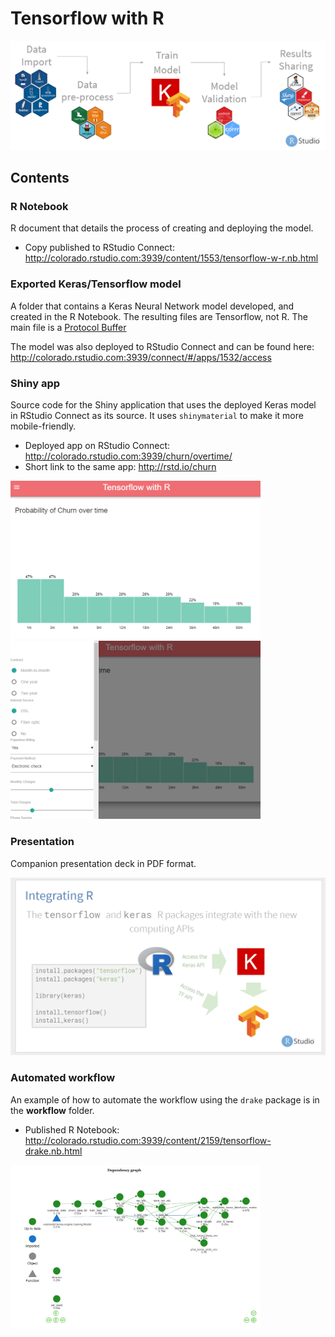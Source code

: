 Tensorflow with R
======================================================

![](images/tfwr.png)

## Contents

### R Notebook

R document that details the process of creating and deploying the model.  

- Copy published to RStudio Connect: http://colorado.rstudio.com:3939/content/1553/tensorflow-w-r.nb.html

### Exported Keras/Tensorflow model

A folder that contains a Keras Neural Network model developed, and created in the R Notebook.  The resulting files are Tensorflow, not R.  The main file is a [Protocol Buffer](https://developers.google.com/protocol-buffers/?hl=en)

The model was also deployed to RStudio Connect and can be found here: http://colorado.rstudio.com:3939/connect/#/apps/1532/access

### Shiny app

Source code for the Shiny application that uses the deployed Keras model in RStudio Connect as its source.  It uses `shinymaterial` to make it more mobile-friendly.

- Deployed app on RStudio Connect: http://colorado.rstudio.com:3939/churn/overtime/
- Short link to the same app: http://rstd.io/churn

<img src = "images/app1.png" width = '400px'>
<img src = "images/app2.png" width = '400px'>


### Presentation 

Companion presentation deck in PDF format. 

<div>
<img src = "images/presentation.png" width = '600' >
</div>

### Automated workflow

An example of how to automate the workflow using the `drake` package is in the **workflow** folder. 

- Published R Notebook: http://colorado.rstudio.com:3939/content/2159/tensorflow-drake.nb.html

<img src = "images/dep-graph.png" width = '400px'>